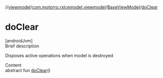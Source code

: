 //[viewmodel](../../index.md)/[com.motorro.rxlcemodel.viewmodel](../index.md)/[BaseViewModel](index.md)/[doClear](do-clear.md)



# doClear  
[androidJvm]  
Brief description  


Disposes active operations when model is destroyed

  
Content  
abstract fun [doClear](do-clear.md)()  



